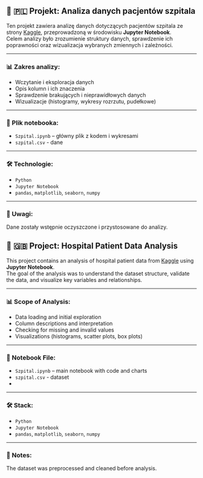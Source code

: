 ## 🏥 🇵🇱 Projekt: Analiza danych pacjentów szpitala

Ten projekt zawiera analizę danych dotyczących pacjentów szpitala ze strony [Kaggle](https://www.kaggle.com/datasets/saurabhshahane/patient-treatment-classification/data), przeprowadzoną w środowisku **Jupyter Notebook**.  
Celem analizy było zrozumienie struktury danych, sprawdzenie ich poprawności oraz wizualizacja wybranych zmiennych i zależności.

---

### 📊 Zakres analizy:
- Wczytanie i eksploracja danych
- Opis kolumn i ich znaczenia
- Sprawdzenie brakujących i nieprawidłowych danych
- Wizualizacje (histogramy, wykresy rozrzutu, pudełkowe)

---

### 📁 Plik notebooka:
- `Szpital.ipynb` – główny plik z kodem i wykresami
- `szpital.csv` - dane

---

### 🛠️ Technologie:
- `Python`
- `Jupyter Notebook`
- `pandas`, `matplotlib`, `seaborn`, `numpy`

---

### 📌 Uwagi:
Dane zostały wstępnie oczyszczone i przystosowane do analizy.


## 🏥 🇬🇧 Project: Hospital Patient Data Analysis

This project contains an analysis of hospital patient data from [Kaggle](https://www.kaggle.com/datasets/saurabhshahane/patient-treatment-classification/data) using **Jupyter Notebook**.  
The goal of the analysis was to understand the dataset structure, validate the data, and visualize key variables and relationships.

---

### 📊 Scope of Analysis:
- Data loading and initial exploration
- Column descriptions and interpretation
- Checking for missing and invalid values
- Visualizations (histograms, scatter plots, box plots)

---

### 📁 Notebook File:
- `Szpital.ipynb` – main notebook with code and charts
- `szpital.csv` - dataset
- 
---

### 🛠️ Stack:
- `Python`
- `Jupyter Notebook`
- `pandas`, `matplotlib`, `seaborn`, `numpy`

---

### 📌 Notes:
The dataset was preprocessed and cleaned before analysis.
